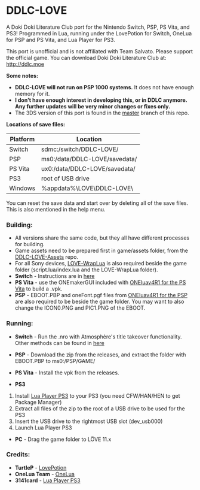 # DDLC-LOVE
A Doki Doki Literature Club port for the Nintendo Switch, PSP, PS Vita, and PS3! Programmed in Lua, running under the LovePotion for Switch, OneLua for PSP and PS Vita, and Lua Player for PS3.

This port is unofficial and is not affiliated with Team Salvato. Please support the official game. You can download Doki Doki Literature Club at: http://ddlc.moe

**Some notes:**
- **DDLC-LOVE will not run on PSP 1000 systems.** It does not have enough memory for it.
- **I don’t have enough interest in developing this, or in DDLC anymore. Any further updates will be very minor changes or fixes only.**
- The 3DS version of this port is found in the [master](https://github.com/LukeZGD/DDLC-LOVE/tree/master) branch of this repo.

**Locations of save files:**

| Platform | Location                            |
|----------|-------------------------------------|
| Switch   | sdmc:/switch/DDLC-LOVE/             |
| PSP      | ms0:/data/DDLC-LOVE/savedata/       |
| PS Vita  | ux0:/data/DDLC-LOVE/savedata/       |
| PS3      | root of USB drive                   |
| Windows  | %appdata%\LOVE\DDLC-LOVE\           |

You can reset the save data and start over by deleting all of the save files. This is also mentioned in the help menu.

### Building:
- All versions share the same code, but they all have different processes for building.
- Game assets need to be prepared first in game/assets folder, from the [DDLC-LOVE-Assets](https://github.com/LukeZGD/DDLC-LOVE-Assets) repo.
- For all Sony devices, [LOVE-WrapLua](https://github.com/LukeZGD/LOVE-WrapLua) is also required beside the game folder (script.lua/index.lua and the LOVE-WrapLua folder).
- **Switch** - Instructions are in [here](https://turtlep.github.io/LovePotion/wiki/#/packaging)
- **PS Vita** - use the ONEmakerGUI included with [ONEluav4R1 for the PS Vita](http://onelua.x10.mx/vita/ONEluaVita4R1.rar) to build a .vpk. 
- **PSP** - EBOOT.PBP and oneFont.pgf files from [ONEluav4R1 for the PSP](http://onelua.x10.mx/psp/ONEluav4R1.rar) are also required to be beside the game folder. You may want to also change the ICON0.PNG and PIC1.PNG of the EBOOT.

### Running:
- **Switch** - Run the .nro with Atmosphère's title takeover functionality. Other methods can be found in [here](https://turtlep.github.io/LovePotion/wiki/#/packaging)

- **PSP** - Download the zip from the releases, and extract the folder with EBOOT.PBP to ms0:/PSP/GAME/

- **PS Vita** - Install the vpk from the releases.

- **PS3**
1. Install [Lua Player PS3](https://store.brewology.com/ahomebrew.php?brewid=212) to your PS3 (you need CFW/HAN/HEN to get Package Manager)
2. Extract all files of the zip to the root of a USB drive to be used for the PS3
3. Insert the USB drive to the rightmost USB slot (dev_usb000)
4. Launch Lua Player PS3

- **PC** - Drag the game folder to LÖVE 11.x

### Credits:
- **TurtleP** - [LovePotion](https://github.com/TurtleP/LovePotion)
- **OneLua Team** - [OneLua](http://onelua.x10.mx/)
- **3141card** - [Lua Player PS3](https://store.brewology.com/ahomebrew.php?brewid=212)
